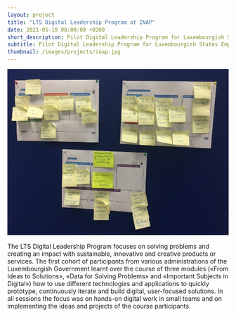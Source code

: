 ```yaml
---
layout: project 
title: "LTS Digital Leadership Program at INAP"
date: 2021-05-10 08:00:00 +0200 
short_description: Pilot Digital Leadership Program for Luxembourgish States Employees.
subtitle: Pilot Digital Leadership Program for Luxembourgish States Employees.
thumbnail: /images/projects/inap.jpg
---
```


![Photo of a Brainstorming Pin Board from the INAP Workshop](/images/projects/inap.jpg)

The LTS Digital Leadership Program focuses on solving problems and creating an impact with sustainable, innovative and creative products or services. 
The first cohort of participants from various administrations of the Luxembourgish Government learnt over the course of three modules («From Ideas to Solutions», «Data for Solving Problems» and «Important Subjects in Digital») how to use different technologies and applications to quickly prototype, continuously iterate and build digital, user-focused solutions. 
In all sessions the focus was on hands-on digital work in small teams and on implementing the ideas and projects of the course participants. 